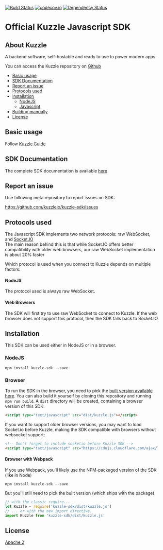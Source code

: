 [![Build Status](https://travis-ci.org/kuzzleio/sdk-javascript.svg?branch=master)](https://travis-ci.org/kuzzleio/sdk-javascript) [![codecov.io](http://codecov.io/github/kuzzleio/sdk-javascript/coverage.svg?branch=master)](http://codecov.io/github/kuzzleio/sdk-javascript?branch=master) [![Dependency Status](https://david-dm.org/kuzzleio/sdk-javascript.svg)](https://david-dm.org/kuzzleio/sdk-javascript)


Official Kuzzle Javascript SDK
======

## About Kuzzle

A backend software, self-hostable and ready to use to power modern apps.

You can access the Kuzzle repository on [Github](https://github.com/kuzzleio/kuzzle)

* [Basic usage](#basic-usage)
* [SDK Documentation](#sdk-documentation)
* [Report an issue](#report-an-issue)
* [Protocols used](#protocols-used)
* [Installation](#installation)
  * [NodeJS](#nodejs)
  * [Javascript](#javascript)
* [Building manually](#building-manually)
* [License](#license)

## Basic usage

Follow [Kuzzle Guide](http://docs.kuzzle.io/guide/getting-started/#sdk-play-time)

## SDK Documentation

The complete SDK documentation is available [here](http://docs.kuzzle.io/sdk-reference/)

## Report an issue

Use following meta repository to report issues on SDK:

https://github.com/kuzzleio/kuzzle-sdk/issues

## Protocols used

The Javascript SDK implements two network protocols: raw WebSocket, and [Socket.IO](http://socket.io/)  
The main reason behind this is that while Socket.IO offers better compatibility with older web browsers, our raw WebSocket implementation is about 20% faster

Which protocol is used when you connect to Kuzzle depends on multiple factors:

#### NodeJS

The protocol used is always raw WebSocket.

#### Web Browsers

The SDK will first try to use raw WebSocket to connect to Kuzzle. If the web browser does not support this protocol, then the SDK falls back to Socket.IO

## Installation

This SDK can be used either in NodeJS or in a browser.

### NodeJS

```
npm install kuzzle-sdk --save
```

### Browser

To run the SDK in the browser, you need to pick the [built version available here](https://raw.githubusercontent.com/kuzzleio/sdk-javascript/master/dist/kuzzle.js). You can also build it yourself by cloning this repository and running `npm run build`. A `dist` directory will be created, containing a browser version of this SDK.

```html
<script type="text/javascript" src="dist/kuzzle.js"></script>
```

If you want to support older browser versions, you may want to load Socket.io before Kuzzle, making the SDK compatible with browsers without websocket support:

```html
<!-- Don't forget to include socketio before Kuzzle SDK -->
<script type="text/javascript" src="https://cdnjs.cloudflare.com/ajax/libs/socket.io/2.0.3/socket.io.slim.js"></script>
```

#### Browser with Webpack

If you use Webpack, you'll likely use the NPM-packaged version of the SDK (like in Node)

```
npm install kuzzle-sdk --save
```

But you'll still need to pick the built version (which ships with the package).

```javascript
// with the classic require...
let Kuzzle = require('kuzzle-sdk/dist/kuzzle.js')
// ... or with the new import directive.
import Kuzzle from 'kuzzle-sdk/dist/kuzzle.js'
```

## License

[Apache 2](LICENSE.md)
